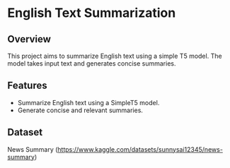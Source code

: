 # English Text Summarization

## Overview
This project aims to summarize English text using a simple T5 model. The model takes input text and generates concise summaries.

## Features
- Summarize English text using a SimpleT5 model.
- Generate concise and relevant summaries.

## Dataset 
News Summary (https://www.kaggle.com/datasets/sunnysai12345/news-summary)
